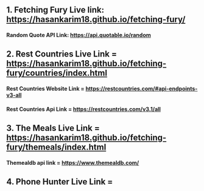 

## 1. Fetching Fury Live link:  https://hasankarim18.github.io/fetching-fury/
#### Random Quote API Link: https://api.quotable.io/random



## 2. Rest  Countries Live Link =  https://hasankarim18.github.io/fetching-fury/countries/index.html
#### Rest Countries Website Link = https://restcountries.com/#api-endpoints-v3-all
#### Rest Countries Api Link =     https://restcountries.com/v3.1/all

## 3. The Meals Live Link     = https://hasankarim18.github.io/fetching-fury/themeals/index.html
#### Themealdb api link = https://www.themealdb.com/

## 4. Phone Hunter Live Link = 
